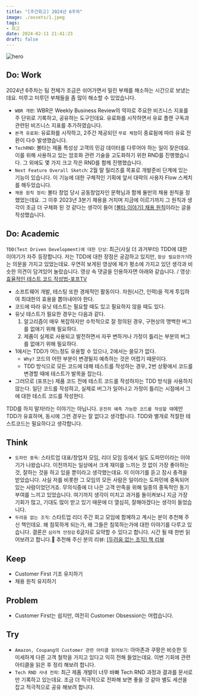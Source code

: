 ```yaml
---
title: "[주간회고] 2024년 6주차"
image: ./assets/1.jpeg
tags:
- 회고
date: 2024-02-11 21:41:23
draft: false
---
```


![hero](./assets/1.jpeg)

## Do: Work

2024년 6주차는 팀 전체가 조금은 쉬어가면서 밀린 부채를 해소하는 시간으로 보냈는데요. 미루고 미루던 부채들을 좀 많이 해소할 수 있었습니다.

- `WBR 개편`: WBR은 Weekly Business Review의 약자로 주요한 비즈니스 지표를 주 단위로 기록하고, 공유하는 도구인데요. 유료화를 시작하면서 유료 플랜 구독과 관련된 비즈니스 지표를 추가하였습니다.
- `본격 유료화`: 유료화를 시작하고, 2주간 제공되던 `무료 체험`이 종료됨에 따라 유료 전환이 다수 발생했습니다.
- `TechRND`: 볼타는 제품 특성상 고객의 민감 데이터를 다루어야 하는 일이 잦은데요. 이를 위해 사용하고 있는 암호화 관련 기술을 고도화하기 위한 RND를 진행했습니다. 그 외에도 몇 가지 크고 작은 RND를 함께 진행했습니다.
- `Next Feature Overall Sketch`: 2월 말 릴리즈를 목표로 개발준비 단계에 있는 기능이 있습니다. 이 기능에 대한 구체적인 기획에 앞서 대략의 사용자 Flow 스케치를 해두었습니다.
- `채용 원칙 정리`: 볼타 창업 당시 공동창업자인 문혁님과 함께 둘만의 채용 원칙을 정했었는데요. 그 이후 2023년 3분기 채용을 거치며 지금에 이르기까지 그 원칙과 생각이 조금 더 구체화 된 것 같다는 생각이 들어 [[볼타 이야기] 채용 원칙](/볼타-이야기-채용-원칙)이라는 글을 작성했습니다.

## Do: Academic

`TDD(Test Driven Development)에 대한 단상`: 최근(사실 더 과거부터) TDD에 대한 이야기가 자주 등장합니다. 저는 TDD에 대한 장점은 공감하고 있지만, `항상 필요한가?`라는 의문을 가지고 있었는데요. 우연히 보게된 영상에 제가 평소에 가지고 있던 생각과 비슷한 의견이 담겨있어 놀랐습니다. 영상 속 댓글을 인용하자면 아래와 같습니다. / 영상: [효율적인 테스트 코드 작성법-포프TV](https://youtu.be/gs1qM1TF5zA)

- 소프트웨어 개발, 테스팅 또한 경제적인 활동이다. 자원(시간, 인력)을 적게 투입하여 최대한의 효용을 뽑아내어야 한다.
- 코드에 따라 유닛 테스트는 필요할 때도 있고 필요하지 않을 때도 있다.
- 유닛 테스트가 필요한 경우는 다음과 같다.
    1. 알고리즘이 매우 복잡하지만 수학적으로 잘 정의된 경우, 구현상의 명백한 버그를 없애기 위해 필요하다.
    2. 제품이 실제로 사용되고 발전하면서 자꾸 변하거나 가정이 틀리는 부분의 버그를 없애기 위해 필요하다.
- 1에서는 TDD가 어느정도 유용할 수 있으나, 2에서는 쓸모가 없다.
    - `Why?` 코드의 어떤 부분이 변경될지 예측하는 것은 어렵기 때문이다.
    - TDD 방식으로 모든 코드에 대해 테스트를 작성하는 경우, 2번 상황에서 코드를 변경할 때에 테스트가 발목을 잡는다.
- 그러므로 (포프는) 제품 코드 전에 테스트 코드를 작성하자는 TDD 방식을 사용하지 않는다. 일단 코드를 작성하고, 실제로 버그가 일어나고 가정이 틀리는 시점에서 그에 대한 테스트 코드를 작성한다.

TDD를 하지 말자!라는 이야기는 아닙니다. `온전히 예측 가능한 코드를 작성할 때`에만 TDD가 유효하며, 동시에 그런 경우는 잘 없다고 생각합니다. TDD와 별개로 적절한 테스트코드는 필요하다고 생각합니다.

## Think

- `도파민 중독`: 스타트업 대표/창업자 모임, 리더 모임 등에서 일도 도파민이라는 이야기가 나왔습니다. 이전까지는 일상에서 크게 재미를 느끼는 것 없이 가장 좋아하는 것, 잘하는 것을 하고 있을 뿐이라고 생각했는데요. 이 이야기를 듣고 잠시 충격을 받았습니다. 사실 저를 비롯한 그 모임의 모든 사람은 일이라는 도파민에 중독되어 있는 사람이었던거죠. 무의식중에 더 나은 고객 만족을 위해 일종의 중독적인 동기부여를 느끼고 있었습니다. 여기까지 생각이 미치고 과거를 돌이켜보니 지금 가장 기회가 많고, 기대도 많이 받고 있기 때문에 더 열심히, 잘해야겠다는 생각이 들었습니다.
- `두려움 없는 조직`: 스타트업 리더 주간 회고 모임에 함께하고 계시는 분이 추천해 주신 책인데요. 왜 침묵하게 되는가, 왜 그들은 침묵하는가에 대한 이야기를 다루고 있습니다. 결론은 `심리적 안정감` 6글자로 요약할 수 있다고 합니다. 시간 될 때 한번 읽어보려고 합니다.🙂 추천해 주신 분의 리뷰: [[두려움 없는 조직] 책 리뷰](https://brunch.co.kr/@912bfe1501bd49e/7)

## Keep

- Customer First 기조 유지하기
- 채용 원칙 유지하기

## Problem

- Customer First는 쉽지만, 여전히 Customer Obsession는 어렵습니다.

## Try

- `Amazon, Coupang의 Customer 관련 아티클 읽어보기`: 아마존과 쿠팡은 비슷한 듯 미세하게 다른 고객 철학을 가지고 있다고 익히 전해 들었는데요. 이번 기회에 관련 아티클을 읽은 후 정리 해보려 합니다.
- `Tech RND 사내 전파`: 최근 제품 개발이 너무 바빠 Tech RND 과정과 결과를 문서로만 기록하고 있는데요. 조금 더 적극적으로 전파해 보면 좋을 것 같아 별도 세션을 잡고 적극적으로 공유 해보려 합니다.